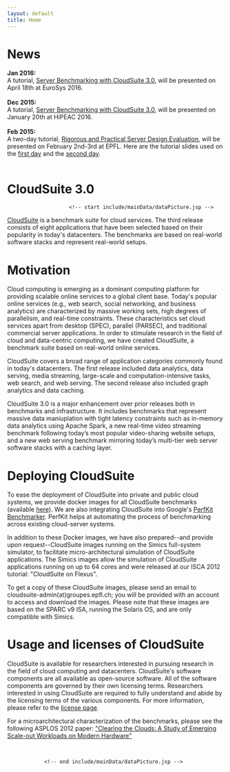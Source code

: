 ```yaml
---
layout: default
title: Home
---
```

<!-- #icon: flaticon-user7 -->

<div id="content_outline">
<div id="content-projects">

<h1><b>News</b></h1>

<ul style="list-style: none; padding-left:0;">

<li> <b> Jan 2016: </b> <br> A tutorial, <a href="./tutorial2016-eurosys/">Server Benchmarking with CloudSuite 3.0</a>, will be presented on April 18th at EuroSys 2016.</li>
<br>
<li> <b> Dec 2015: </b> <br> A tutorial, <a href="./tutorial2016-hipeac/index.html">Server Benchmarking with CloudSuite 3.0</a>, will be presented on January 20th at HiPEAC 2016.</li>
<br>
<li> <b> Feb 2015: </b> <br> A two-day tutorial, <a href="http://parsa.epfl.ch/cloudsuite_old/CloudSuite-Flexus-epfl15.html">Rigorous and Practical Server Design Evaluation</a>, will be presented on February 2nd-3rd at EPFL. Here are the tutorial slides used on the <a href="http://parsa.epfl.ch/cloudsuite_old/docs/CloudSuite2.0-on-Flexus-epfl-15_day1.pdf">first day</a> and the <a href="http://parsa.epfl.ch/cloudsuite_old/docs/CloudSuite2.0-on-Flexus-epfl-15_day2.pdf">second day</a>.</li>
<br>
<!-- <li> <b> Mar 2014: </b> <br> CloudSuite 2.0 will be presented at the tutorial <a href="http://parsa.epfl.ch/cloudsuite_old/ispass14-tutorial">Rigorous and Practical Server Design Evaluation</a>. The tutorial will be held in conjuction with <a href="http://ispass.org/ispass2014/">ISPASS 2014 </a> in Monterey. Here are the tutorial <a href="docs/CloudSuite2.0-on-Flexus-ispass14.pdf">slides.</a></li>
<br>
<li> <b> Mar 2013: </b> <br> CloudSuite 2.0 is released and presented at the tutorial <a href="http://isca2013.eew.technion.ac.il/">ISCA 2013</a> in Tel Aviv.  Here are the tutorial <a href="docs/CloudSuite2.0-on-Flexus-isca13.pdf">slides</a> and the <a href="docs/deploy_cloudsuite.pdf">guidelines</a> for using the released Simics images.</li>
<li> <b> Jun 2013: </b> <br> CloudSuite 2.0 is be released in June 2013, and presented at the tutorial <a href="http://parsa.epfl.ch/cloudsuite_old/isca13-tutorial.html">CloudSuite 2.0 on Flexus</a>. The tutorial will be held in conjuction with <a href="http://isca2013.eew.technion.ac.il/">ISCA 2013</a> in Tel Aviv.</li> </br>
<br>
<li> <b> Jun 2012: </b> <br> A full-day tutorial, <a href="http://parsa.epfl.ch/cloudsuite_old/isca12-tutorial.html">CloudSuite on Flexus</a>, will be presented at ISCA 2012 in Portland, Oregon.</li></br>
</ul> -->


 <h1>CloudSuite 3.0</h1>

                        <!-- start include/mainData/dataPicture.jsp -->

<p><a href="https://github.com/ParsaLab/cloudsuite">CloudSuite</a> is a benchmark suite for cloud services. The third release consists of eight applications that have been selected based on their popularity in today's datacenters. The benchmarks are based on real-world software stacks and represent real-world setups.

</p>



<h1>Motivation</h1>

<p>
Cloud computing is emerging as a dominant computing platform for providing scalable online services to a global client base. Today's popular online services (e.g., web search, social networking, and business analytics) are characterized by massive working sets, high degrees of parallelism, and real-time constraints. These characteristics set cloud services apart from desktop (SPEC), parallel (PARSEC), and traditional commercial server applications. In order to stimulate research in the field of cloud and data-centric computing, we have created CloudSuite, a benchmark suite based on real-world online services.
</p>
<p>
CloudSuite covers a broad range of application categories commonly found in today's datacenters. The first release included data analytics, data serving, media streaming, large-scale and computation-intensive tasks, web search, and web serving. The second release also included graph analytics and data caching.
</p>
<p>
CloudSuite 3.0 is a major enhancement over prior releases both in benchmarks and infrastructure. It includes benchmarks that represent massive data maniuplation with tight latency constraints such as in-memory data analytics using Apache Spark, a new real-time video streaming benchmark following today’s most popular video-sharing website setups, and a new web serving benchmark mirroring today’s multi-tier web server software stacks with a caching layer.
</p>
<h1>Deploying CloudSuite</h1>
<p>
To ease the deployment of CloudSuite into private and public cloud systems, we provide docker images for all CloudSuite benchmarks (available <a href="./benchmarks">here</a>). We are also integrating CloudSuite into Google's <a href="https://github.com/GoogleCloudPlatform/PerfKitBenchmarker">PerfKit Benchmarker</a>. PerfKit helps at automating the process of benchmarking across existing cloud-server systems.
</p>
<p>
In addition to these Docker images, we have also prepared--and provide upon request--CloudSuite images running on the Simics full-system simulator, to facilitate micro-architectural simulation of CloudSuite applications. The Simics images allow the simulation of CloudSuite applications running on up to 64 cores and were released at our ISCA 2012 tutorial: "CloudSuite on Flexus".
</p>
<p>
To get a copy of these CloudSuite images, please send an email to cloudsuite-admin(at)groupes.epfl.ch; you will be provided with an account to access and download the images. Please note that these images are based on the SPARC v9 ISA, running the Solaris OS, and are only compatible with Simics.
</p>
<h1>Usage and licenses of CloudSuite</h1>
<p>CloudSuite is available for researchers interested in pursuing research in the field of cloud computing and datacenters. CloudSuite's software components are all available as open-source software. All of the software components are governed by their own licensing terms. Researchers interested in using CloudSuite are required to fully understand and abide by the licensing terms of the various components. For more information, please refer to the <a href="./licenses">license page</a>.</p>

<p>For a microarchitectural characterization of the benchmarks, please see the following ASPLOS 2012 paper: <a href="./publications">"Clearing the Clouds: A Study of Emerging Scale-out Workloads on Modern Hardware"</a></p>

<br/>

                <!-- end include/mainData/dataPicture.jsp -->
